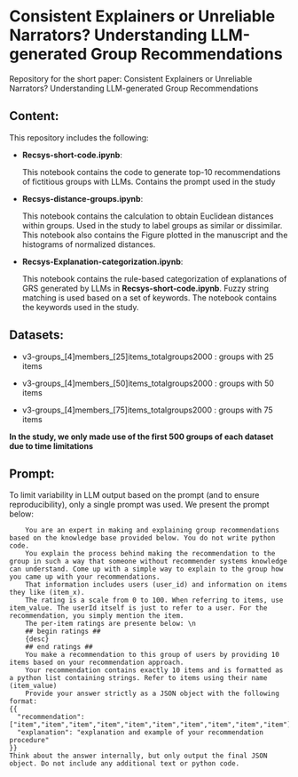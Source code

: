 # Consistent Explainers or Unreliable Narrators? Understanding LLM-generated Group Recommendations

Repository for the short paper: Consistent Explainers or Unreliable Narrators? Understanding LLM-generated Group Recommendations


## Content:
This repository includes the following:

* **Recsys-short-code.ipynb**:
 
  This notebook contains the code to generate top-10 recommendations of fictitious groups with LLMs. Contains the prompt used in the study

* **Recsys-distance-groups.ipynb**:
 
  This notebook contains the calculation to obtain Euclidean distances within groups. Used in the study to label groups as similar or dissimilar. This notebook also contains the Figure plotted in the manuscript and the histograms of normalized distances.

* **Recsys-Explanation-categorization.ipynb**:
 
  This notebook contains the rule-based categorization of explanations of GRS generated by LLMs in **Recsys-short-code.ipynb**. Fuzzy string matching is used based on a set of keywords. The notebook contains the keywords used in the study.

## Datasets:
 
  * v3-groups_[4]members_[25]items_totalgroups2000 : groups with 25 items
  
  * v3-groups_[4]members_[50]items_totalgroups2000 : groups with 50 items
  
  * v3-groups_[4]members_[75]items_totalgroups2000 : groups with 75 items

  **In the study, we only made use of the first 500 groups of each dataset due to time limitations**

 
## Prompt:

To limit variability in LLM output based on the prompt (and to ensure reproducibility), only a single prompt was used. We present the prompt below:
```
    You are an expert in making and explaining group recommendations based on the knowledge base provided below. You do not write python code.
    You explain the process behind making the recommendation to the group in such a way that someone without recommender systems knowledge can understand. Come up with a simple way to explain to the group how you came up with your recommendations.
    That information includes users (user_id) and information on items they like (item_x). 
    The rating is a scale from 0 to 100. When referring to items, use item_value. The userId itself is just to refer to a user. For the recommendation, you simply mention the item.
    The per-item ratings are presente below: \n
    ## begin ratings ##
    {desc}
    ## end ratings ##
    You make a recommendation to this group of users by providing 10 items based on your recommendation approach. 
    Your recommendation contains exactly 10 items and is formatted as a python list containing strings. Refer to items using their name (item_value)
    Provide your answer strictly as a JSON object with the following format:
{{
  "recommendation": ["item","item","item","item","item","item","item","item","item","item"],
  "explanation": "explanation and example of your recommendation procedure"
}}
Think about the answer internally, but only output the final JSON object. Do not include any additional text or python code. 
```

